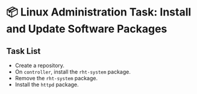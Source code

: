 # 📦 Linux Administration Task: Install and Update Software Packages

## Task List

- Create a repository.  
- On `controller`, install the `rht-system` package.  
- Remove the `rht-system` package.  
- Install the `httpd` package.  
